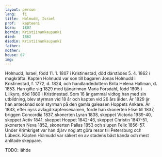 ```yaml
---
layout: person
lang:   fi
title:  Holmudd, Israel
prof:   kapteeni
born:   1807
bornin: Kristiinankaupunki
died:   1862
diedin: Kristiinankaupunki
father:
mother:
house: 67
img:
---
```

Holmudd, Israel, född 11. 1. 1807 i Kristinestad, död därstädes 5. 4. 1862 i magkräfta. Kapten Holmudd var son till bagaren Jonas Holmudd i Kristinestad, f. 1772, d. 1824, och handlandedottern Brita Helena Hallman, d. 1853. Han gifte sig 1829 med tjänarinnan Maria Forsdahl, född 1805 i Lillkyro, död 1880 i Kristinestad. Som 16 år gammal vidtog han med sin utbildning, blev styrman vid 18 år och kapten vid 26 års ålder. År 1829 är han antecknad som styrman på den gamla galeasen Hoppets Ankare. År 1833, efter nyss avlagd kaptensexamen, förde han skonerten Elise till 1837, briggen Concordia 1837, skonerten Lyran 1838, skeppet Victoria 1939-40, skeppet Activ 1841, skeppet Hoppet 1842-46, skeppet Christin 1847-51, skonerten Neva 1852, skonerten Pallas 1853 och slupen Felix 1856-57. Under Krimkriget var han djärv nog att göra resor till Petersburg och Lübeck. Kapten Holmudd var säkert en av stadens bäst kända och mest anlitade skeppare.

TODO: lähde